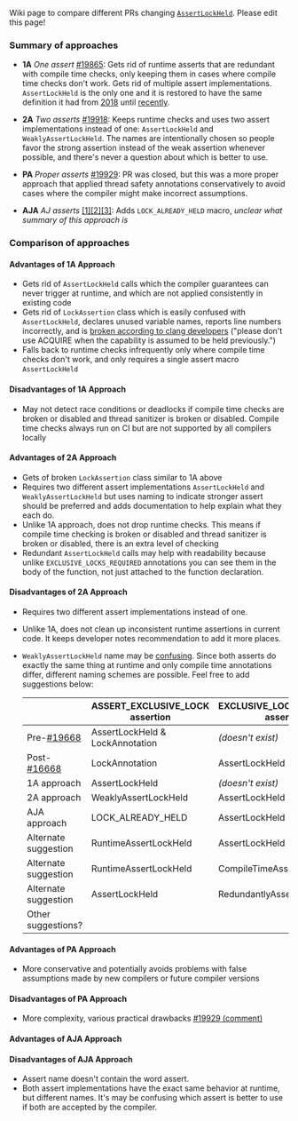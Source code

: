 Wiki page to compare different PRs changing [`AssertLockHeld`](https://github.com/bitcoin/bitcoin/blob/be3af4f31089726267ce2dbdd6c9c153bb5aeae1/src/sync.h#L79). Please edit this page!

### Summary of approaches

- **1A** *One assert* [#19865](https://github.com/bitcoin/bitcoin/pull/19865): Gets rid of runtime asserts that are redundant with compile time checks, only keeping them in cases where compile time checks don't work. Gets rid of multiple assert implementations. `AssertLockHeld` is the only one and it is restored to have the same definition it had from [2018](https://github.com/bitcoin/bitcoin/pull/13423) until [recently](https://github.com/bitcoin/bitcoin/pull/19668).

- **2A** *Two asserts* [#19918](https://github.com/bitcoin/bitcoin/pull/19918): Keeps runtime checks and uses two assert implementations instead of one: `AssertLockHeld` and `WeaklyAssertLockHeld`. The names are intentionally chosen so people favor the strong assertion instead of the weak assertion whenever possible, and there's never a question about which is better to use.

- **PA** *Proper asserts* [#19929](https://github.com/bitcoin/bitcoin/pull/19929): PR was closed, but this was a more proper approach that applied thread safety annotations conservatively to avoid cases where the compiler might make incorrect assumptions.

- **AJA** *AJ asserts* [[1]](https://github.com/bitcoin/bitcoin/pull/19918#discussion_r485102739)[[2]](https://github.com/bitcoin/bitcoin/pull/19918#discussion_r488282255)[[3]](https://github.com/bitcoin/bitcoin/pull/19918#discussion_r490472714): Adds `LOCK_ALREADY_HELD` macro, _unclear what summary of this approach is_

### Comparison of approaches

#### Advantages of 1A Approach

- Gets rid of `AssertLockHeld` calls which the compiler guarantees can never trigger at runtime, and which are not applied consistently in existing code
- Gets rid of `LockAssertion` class which is easily confused with `AssertLockHeld`, declares unused variable names, reports line numbers incorrectly, and is [broken according to clang developers](https://reviews.llvm.org/D87629#2272676) ("please don't use ACQUIRE when the capability is assumed to be held previously.")
- Falls back to runtime checks infrequently only where compile time checks don't work, and only requires a single assert macro `AssertLockHeld` 

#### Disadvantages of 1A Approach

- May not detect race conditions or deadlocks if compile time checks are broken or disabled and thread sanitizer is broken or disabled. Compile time checks always run on CI but are not supported by all compilers locally

#### Advantages of 2A Approach

- Gets of broken `LockAssertion` class similar to 1A above
- Requires two different assert implementations `AssertLockHeld` and `WeaklyAssertLockHeld` but uses naming to indicate stronger assert should be preferred and adds documentation to help explain what they each do.
- Unlike 1A approach, does not drop runtime checks. This means if compile time checking is broken or disabled and thread sanitizer is broken or disabled, there is an extra level of checking
- Redundant `AssertLockHeld` calls may help with readability because unlike `EXCLUSIVE_LOCKS_REQUIRED` annotations you can see them in the body of the function, not just attached to the function declaration.

#### Disadvantages of 2A Approach

- Requires two different assert implementations instead of one.
- Unlike 1A, does not clean up inconsistent runtime assertions in current code. It keeps developer notes recommendation to add it more places.
- `WeaklyAssertLockHeld` name may be [confusing](https://github.com/bitcoin/bitcoin/pull/19918#issuecomment-694486228). Since both asserts do exactly the same thing at runtime and only compile time annotations differ, different naming schemes are possible. Feel free to add suggestions below:

  |                                                              | ASSERT_EXCLUSIVE_LOCK assertion | EXCLUSIVE_LOCKS_REQUIRED assertion |
  |--------------------------------------------------------------|---------------------------------|------------------------------------|
  | Pre-[#19668](https://github.com/bitcoin/bitcoin/pull/19668)  | AssertLockHeld & LockAnnotation | _(doesn't exist)_                  |
  | Post-[#16668](https://github.com/bitcoin/bitcoin/pull/19668) | LockAnnotation                  | AssertLockHeld                     |
  | 1A approach                                                  | AssertLockHeld                  | _(doesn't exist)_                  |
  | 2A approach                                                  | WeaklyAssertLockHeld            | AssertLockHeld                     |
  | AJA approach                                                 | LOCK_ALREADY_HELD               | AssertLockHeld                     |     
  | Alternate suggestion                                         | RuntimeAssertLockHeld           | AssertLockHeld                     |
  | Alternate suggestion                                         | RuntimeAssertLockHeld           | CompileTimeAssertLockHeld          |
  | Alternate suggestion                                         | AssertLockHeld                  | RedundantlyAssertLockHeld          |
  | Other suggestions?                                           |                                 |                                    |

#### Advantages of PA Approach

- More conservative and potentially avoids problems with false assumptions made by new compilers or future compiler versions

#### Disadvantages of PA Approach

- More complexity, various practical drawbacks [#19929 (comment)](https://github.com/bitcoin/bitcoin/pull/19929#issuecomment-690358411)

#### Advantages of AJA Approach

#### Disadvantages of AJA Approach
- Assert name doesn't contain the word assert.
- Both assert implementations have the exact same behavior at runtime, but different names. It's may be confusing which assert is better to use if both are accepted by the compiler.